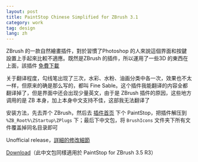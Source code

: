 ```yaml
---
layout: post
title: PaintStop Chinese Simplified for ZBrush 3.1
category: work
tag: design
lang: zh
---
```


<div class=txt>
<p>ZBrush 的一款自然繪畫插件，對於習慣了Photoshop 的人來說這個界面和按鍵設置上手起來比較不適應。既然是ZBrush 的插件，所以運用了一些3D 的東西在上面，該插件 <a href="http://www.pixologic.com/zbrush/features/PaintStop/">免費下載</a></p>

<p>关于翻译程度，勾线笔出现了三次，水彩、水粉、油画分类中各一次，效果也不太一样，但原来的确是那么写的，都叫 Fine Sable。这个插件我能翻译的内容全都翻译掉了，但是界面中还会出现少量英文，由于是 ZBrush 插件的原因，这些地方调用的是 ZB 本身，加上本身中文支持不佳，这部我无法翻译了</p>

<p>安装方法，先去弄个 ZBrush，然后去 <a href="http://www.pixologic.com/zbrush/downloadcenter/zplugins/">插件首页</a> 下个 PaintStop，把插件解压到 <code>%ZB_Root%\ZStartup\ZPlugs</code> 下；最后下中文包，将 <code>BrushIcons</code> 文件夹下所有文件覆盖掉同名目录即可</p>

<p class=note>Unofficial release，<a href="http://tunghsiao.com/1673/">詳細的修改細節</a></p>
<p class=download><a href="{{ site.file }}/download/paintstop-31-chs.7z">Download</a>（此中文包同樣適用於 PaintStop for ZBrush 3.5 R3）</p>
</div>